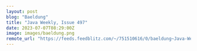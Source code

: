```yaml
---
layout: post
blog: "Baeldung"
title: "Java Weekly, Issue 497"
date: 2023-07-07T08:29:00Z
image: images/baeldung.png
remote_url: "https://feeds.feedblitz.com/~/751510616/0/baeldung~Java-Weekly-Issue"
---
```

